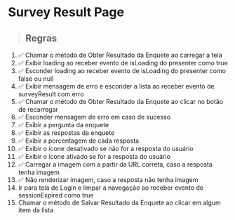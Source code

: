 # Survey Result Page

> ## Regras
1. ✅ Chamar o método de Obter Resultado da Enquete ao carregar a tela
2. ✅ Exibir loading ao receber evento de isLoading do presenter como true
3. ✅ Esconder loading ao receber evento de isLoading do presenter como false ou null
4. ✅ Exibir mensagem de erro e esconder a lista ao receber evento de surveyResult com erro
5. ✅ Chamar o método de Obter Resultado da Enquete ao clicar no botão de recarregar
6. ✅ Esconder mensagem de erro em caso de sucesso
7. ✅ Exibir a pergunta da enquete
8. ✅ Exibir as respostas da enquete
9. ✅ Exibir a porcentagem de cada resposta
10. ✅ Exibir o ícone desativado se não for a resposta do usuário
11. ✅ Exibir o ícone ativado se for a resposta do usuário
12. ✅ Carregar a imagem com a partir da URL correta, caso a resposta tenha imagem
13. ✅ Não renderizar imagem, caso a resposta não tenha imagem
14. Ir para tela de Login e limpar a navegação ao receber evento de sessionExpired como true
15. Chamar o método de Salvar Resultado da Enquete ao clicar em algum item da lista